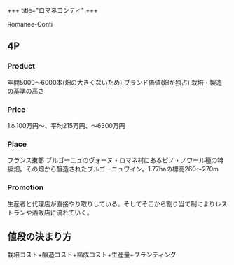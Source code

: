 +++
title="ロマネコンティ"
+++

Romanee-Conti




## 4P
### Product
年間5000～6000本(畑の大きくないため)
ブランド価値(畑が独占)
栽培・製造の基準の高さ



### Price
1本100万円～、平均215万円、～6300万円


### Place
フランス東部 ブルゴーニュのヴォーヌ・ロマネ村にあるピノ・ノワール種の特級畑。その畑から醸造されたブルゴーニュワイン。1.77haの標高260～270m


### Promotion
生産者と代理店が直接やり取りしている。そしてそこから割り当て制によりレストランや酒販店に流れていく。



## 値段の決まり方
栽培コスト+醸造コスト+熟成コスト+生産量+ブランディング
